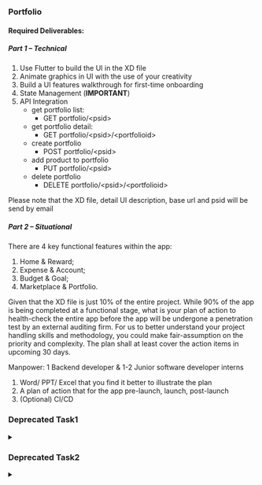 ### Portfolio
#### Required Deliverables: 

##### Part 1 – Technical

1. Use Flutter to build the UI in the XD file
2. Animate graphics in UI with the use of your creativity
3. Build a UI features walkthrough for first-time onboarding
4. State Management (**IMPORTANT**)
5. API Integration
   - get portfolio list: 
     - GET portfolio/\<psid\>
   - get portfolio detail: 
     - GET portfolio/\<psid\>/\<portfolioid\>
   - create portfolio
     - POST portfolio/\<psid\>
   - add product to portfolio
     - PUT portfolio/\<psid\>
   - delete portfolio
     - DELETE portfolio/\<psid\>/\<portfolioid\>

Please note that the XD file, detail UI description, base url and psid will be send by email


##### Part 2 – Situational
There are 4 key functional features within the app: 
1. Home & Reward; 
2. Expense & Account; 
3. Budget & Goal; 
4. Marketplace & Portfolio. 

Given that the XD file is just 10% of the entire project. While 90% of the app is being completed at a functional stage, what is your plan of action to health-check the entire app before the app will be undergone a penetration test by an external auditing firm. For us to better understand your project handling skills and methodology, you could make fair-assumption on the priority and complexity. The plan shall at least cover the action items in upcoming 30 days.

Manpower: 1 Backend developer & 1-2 Junior software developer interns

1. Word/ PPT/ Excel that you find it better to illustrate the plan
2. A plan of action that for the app pre-launch, launch, post-launch
3. (Optional) CI/CD
 


### Deprecated Task1
<details><summary> </summary>
# Account Analysis

Please examine XD file and build an mobile app using Flutter based on the design.

The API you might need to implement for API integration. GET networth/\<psid\>

</details>

### Deprecated Task2
<details><summary> </summary>
# Introduction

Areix Ledger is an expense tracking mobile application which records the user expenses and creates an analytical view based on these expenses. Features include:

- categorizing expenses
- calculating and analyzing user expense
- allows user to perform sorting and filtering

# Requirements

- Use Flutter / React Native / Native Android/IOS  (If using Flutter, the UI code is provided)
- State Management (**IMPORTANT**)
- API Integration
    - If you completed the backend assessment, it is highly recommended to invoke your own API endpoints which you have developed in the backend assessment.
    - Otherwise you could use our mock up API endpoint: https://my-json-server.typicode.com/Areix/technical-assessment/expenses

# Task 1
Build a frontend page with filter which allow users to filter and see expenses.

<img src="img/Screenshot1.png" width="328" height="597" /><img src="img/Screenshot2.png" width="328" height="597" />

<!-- ![s1](img/Screenshot1.png)

![s2](img/Screenshot2.png) -->

- When user create a new expense record in the `Add Expense Page`, the `Expense List Page` will be updated accrodingly and display the new record
- Implement the sorting and filtering in the frontend page. 
    1. Filter by `category`
    2. Sort by `created_at`
    3. Filter by month (refer to `created_at`)

# Task 2 (Bonus task)
Build a frontend page which generate the bar/line/pie chart based on the user expenses for user better understanding their expense behaviour.

- The charts should be compatible with filtering 
- The charts shoud be dynamic, whcih means once a new expense record is added, the charts are expected to change accordingly
</details>